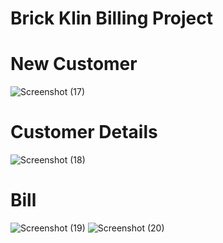 # Brick Klin Billing Project
# New Customer
![Screenshot (17)](https://user-images.githubusercontent.com/59595534/94453692-9afb8e00-01ce-11eb-8937-d4f478624ec8.png)
# Customer Details
![Screenshot (18)](https://user-images.githubusercontent.com/59595534/94453808-bd8da700-01ce-11eb-8da4-583464cc95ff.png)
# Bill
![Screenshot (19)](https://user-images.githubusercontent.com/59595534/94453871-d1d1a400-01ce-11eb-8ee3-01dec06b3661.png)
![Screenshot (20)](https://user-images.githubusercontent.com/59595534/94453918-e44bdd80-01ce-11eb-8992-86323f9f6209.png)

